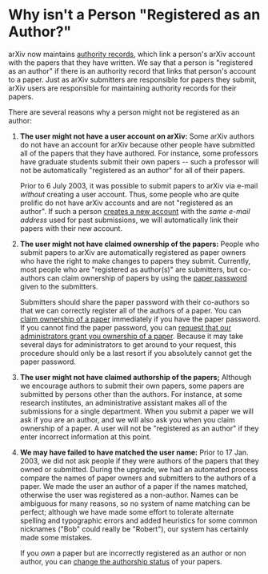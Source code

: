 Why isn't a Person "Registered as an Author?"
=============================================

arXiv now maintains [authority records](authority), which link a
person's arXiv account with the papers that they have written. We say
that a person is "registered as an author" if there is an authority
record that links that person's account to a paper. Just as arXiv
submitters are responsible for papers they submit, arXiv users are
responsible for maintaining authority records for their papers.

There are several reasons why a person might not be registered as an
author:

1.  **The user might not have a user account on arXiv:** Some arXiv
    authors do not have an account for arXiv because other people have
    submitted all of the papers that they have authored. For instance,
    some professors have graduate students submit their own papers --
    such a professor will not be automatically "registered as an author"
    for all of their papers.

    Prior to 6 July 2003, it was possible to submit papers to arXiv via
    e-mail *without* creating a user account. Thus, some people who are
    quite prolific do not have arXiv accounts and are not "registered as
    an author". If such a person [creates a new
    account](https://arxiv.org/user/register) with the *same e-mail
    address* used for past submissions, we will automatically link their
    papers with their new account.

2.  **The user might not have claimed ownership of the papers:** People
    who submit papers to arXiv are automatically registered as paper
    owners who have the right to make changes to papers they submit.
    Currently, most people who are "registered as author(s)" are
    submitters, but co-authors can claim ownership of papers by using
    the [paper password](passwords#twotypes) given to the submitters.

    Submitters should share the paper password with their co-authors so
    that we can correctly register all of the authors of a paper. You
    can [claim ownership of a
    paper](http://arxiv.org/auth/need-paper-password) immediately if
    you have the paper password. If you cannot find the paper password,
    you can [request that our administrators grant you ownership of a
    paper](http://arxiv.org/auth/request-ownership). Because it may
    take several days for administrators to get around to your request,
    this procedure should only be a last resort if you absolutely cannot
    get the paper password.

3.  **The user might not have claimed authorship of the papers;**
    Although we encourage authors to submit their own papers, some
    papers are submitted by persons other than the authors. For
    instance, at some research institutes, an administrative assistant
    makes all of the submissions for a single department. When you
    submit a paper we will ask if you are an author, and we will also
    ask you when you claim ownership of a paper. A user will not be
    "registered as an author" if they enter incorrect information at
    this point.

4.  **We may have failed to have matched the user name:** Prior to 17
    Jan. 2003, we did not ask people if they were authors of the papers
    that they owned or submitted. During the upgrade, we had an
    automated process compare the names of paper owners and submitters
    to the authors of a paper. We made the user an author of a paper if
    the names matched, otherwise the user was registered as a
    non-author. Names can be ambiguous for many reasons, so no system of
    name matching can be perfect; although we have made some effort to
    tolerate alternate spelling and typographic errors and added
    heuristics for some common nicknames ("Bob" could really be
    "Robert"), our system has certainly made some mistakes.

    If you *own* a paper but are incorrectly registered as an author or
    non author, you can [change the authorship
    status](http://arxiv.org/auth/change-author-status) of your
    papers.
